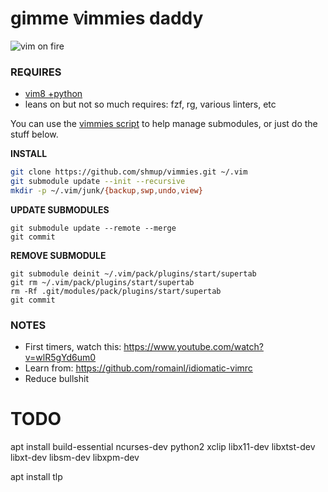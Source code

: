 gimme 𝕧immies daddy
===================

![vim on fire](https://jtm.keybase.pub/tmp/vim_on_fire.gif)

### REQUIRES

- [vim8 +python](https://github.com/shmup/vimmies/wiki/Installing-vim8)
- leans on but not so much requires: fzf, rg, various linters, etc

You can use the [vimmies script](https://github.com/shmup/vimmies/blob/master/vimmies) to help manage submodules, or just do the stuff below.

**INSTALL**

```sh
git clone https://github.com/shmup/vimmies.git ~/.vim
git submodule update --init --recursive
mkdir -p ~/.vim/junk/{backup,swp,undo,view}
```

**UPDATE SUBMODULES**
```
git submodule update --remote --merge
git commit
```

**REMOVE SUBMODULE**
```
git submodule deinit ~/.vim/pack/plugins/start/supertab
git rm ~/.vim/pack/plugins/start/supertab
rm -Rf .git/modules/pack/plugins/start/supertab
git commit
```

### NOTES

- First timers, watch this: https://www.youtube.com/watch?v=wlR5gYd6um0
- Learn from: https://github.com/romainl/idiomatic-vimrc
- Reduce bullshit


# TODO

apt install build-essential ncurses-dev python2 xclip libx11-dev libxtst-dev libxt-dev libsm-dev libxpm-dev

apt install tlp
